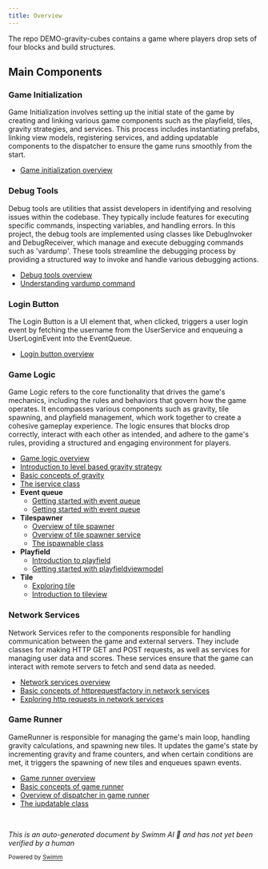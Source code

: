 ```yaml
---
title: Overview
---
```

The repo DEMO-gravity-cubes contains a game where players drop sets of four blocks and build structures.

## Main Components

### Game Initialization

Game Initialization involves setting up the initial state of the game by creating and linking various game components such as the playfield, tiles, gravity strategies, and services. This process includes instantiating prefabs, linking view models, registering services, and adding updatable components to the dispatcher to ensure the game runs smoothly from the start.

- <SwmLink doc-title="Game initialization overview">[Game initialization overview](.swm/game-initialization-overview.wbhkk7sx.sw.md)</SwmLink>

### Debug Tools

Debug tools are utilities that assist developers in identifying and resolving issues within the codebase. They typically include features for executing specific commands, inspecting variables, and handling errors. In this project, the debug tools are implemented using classes like DebugInvoker and DebugReceiver, which manage and execute debugging commands such as 'vardump'. These tools streamline the debugging process by providing a structured way to invoke and handle various debugging actions.

- <SwmLink doc-title="Debug tools overview">[Debug tools overview](.swm/debug-tools-overview.uxk2ygsv.sw.md)</SwmLink>
- <SwmLink doc-title="Understanding vardump command">[Understanding vardump command](.swm/understanding-vardump-command.zl1w0751.sw.md)</SwmLink>

### Login Button

The Login Button is a UI element that, when clicked, triggers a user login event by fetching the username from the UserService and enqueuing a UserLoginEvent into the EventQueue.

- <SwmLink doc-title="Login button overview">[Login button overview](.swm/login-button-overview.rgjjfq6r.sw.md)</SwmLink>

### Game Logic

Game Logic refers to the core functionality that drives the game's mechanics, including the rules and behaviors that govern how the game operates. It encompasses various components such as gravity, tile spawning, and playfield management, which work together to create a cohesive gameplay experience. The logic ensures that blocks drop correctly, interact with each other as intended, and adhere to the game's rules, providing a structured and engaging environment for players.

- <SwmLink doc-title="Game logic overview">[Game logic overview](.swm/game-logic-overview.7bs9x6py.sw.md)</SwmLink>
- <SwmLink doc-title="Introduction to level based gravity strategy">[Introduction to level based gravity strategy](.swm/introduction-to-level-based-gravity-strategy.xcu81zy8.sw.md)</SwmLink>
- <SwmLink doc-title="Basic concepts of gravity">[Basic concepts of gravity](.swm/basic-concepts-of-gravity.lz3jrnzn.sw.md)</SwmLink>
- <SwmLink doc-title="The iservice class">[The iservice class](.swm/the-iservice-class.2qmty.sw.md)</SwmLink>
- **Event queue**
  - <SwmLink doc-title="Getting started with event queue">[Getting started with event queue](.swm/getting-started-with-event-queue.tzsi65k6.sw.md)</SwmLink>
  - <SwmLink doc-title="Getting started with event queue">[Getting started with event queue](.swm/getting-started-with-event-queue.l8mrhyf4.sw.md)</SwmLink>
- **Tilespawner**
  - <SwmLink doc-title="Overview of tile spawner">[Overview of tile spawner](.swm/overview-of-tile-spawner.aoiooh8p.sw.md)</SwmLink>
  - <SwmLink doc-title="Overview of tile spawner service">[Overview of tile spawner service](.swm/overview-of-tile-spawner-service.t29ghc8q.sw.md)</SwmLink>
  - <SwmLink doc-title="The ispawnable class">[The ispawnable class](.swm/the-ispawnable-class.6trcv.sw.md)</SwmLink>
- **Playfield**
  - <SwmLink doc-title="Introduction to playfield">[Introduction to playfield](.swm/introduction-to-playfield.reocj63c.sw.md)</SwmLink>
  - <SwmLink doc-title="Getting started with playfieldviewmodel">[Getting started with playfieldviewmodel](.swm/getting-started-with-playfieldviewmodel.l0rjifrh.sw.md)</SwmLink>
- **Tile**
  - <SwmLink doc-title="Exploring tile">[Exploring tile](.swm/exploring-tile.aohe4q0n.sw.md)</SwmLink>
  - <SwmLink doc-title="Introduction to tileview">[Introduction to tileview](.swm/introduction-to-tileview.utci9z0j.sw.md)</SwmLink>

### Network Services

Network Services refer to the components responsible for handling communication between the game and external servers. They include classes for making HTTP GET and POST requests, as well as services for managing user data and scores. These services ensure that the game can interact with remote servers to fetch and send data as needed.

- <SwmLink doc-title="Network services overview">[Network services overview](.swm/network-services-overview.77grb6to.sw.md)</SwmLink>
- <SwmLink doc-title="Basic concepts of httprequestfactory in network services">[Basic concepts of httprequestfactory in network services](.swm/basic-concepts-of-httprequestfactory-in-network-services.yuf4f2h6.sw.md)</SwmLink>
- <SwmLink doc-title="Exploring http requests in network services">[Exploring http requests in network services](.swm/exploring-http-requests-in-network-services.331hxw9s.sw.md)</SwmLink>

### Game Runner

GameRunner is responsible for managing the game's main loop, handling gravity calculations, and spawning new tiles. It updates the game's state by incrementing gravity and frame counters, and when certain conditions are met, it triggers the spawning of new tiles and enqueues spawn events.

- <SwmLink doc-title="Game runner overview">[Game runner overview](.swm/game-runner-overview.u5dqn3bu.sw.md)</SwmLink>
- <SwmLink doc-title="Basic concepts of game runner">[Basic concepts of game runner](.swm/basic-concepts-of-game-runner.v0h1s2ry.sw.md)</SwmLink>
- <SwmLink doc-title="Overview of dispatcher in game runner">[Overview of dispatcher in game runner](.swm/overview-of-dispatcher-in-game-runner.erfdj45g.sw.md)</SwmLink>
- <SwmLink doc-title="The iupdatable class">[The iupdatable class](.swm/the-iupdatable-class.x353y.sw.md)</SwmLink>

&nbsp;

*This is an auto-generated document by Swimm AI 🌊 and has not yet been verified by a human*

<SwmMeta version="3.0.0" repo-id="Z2l0aHViJTNBJTNBREVNTy1ncmF2aXR5LWN1YmVzJTNBJTNBc3dpbW1pbw==" repo-name="DEMO-gravity-cubes" doc-type="other"><sup>Powered by [Swimm](/)</sup></SwmMeta>
